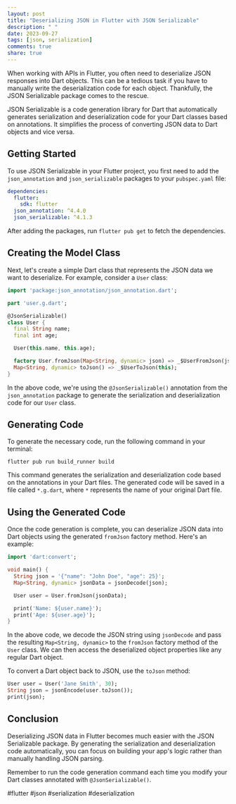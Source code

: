 ```yaml
---
layout: post
title: "Deserializing JSON in Flutter with JSON Serializable"
description: " "
date: 2023-09-27
tags: [json, serialization]
comments: true
share: true
---
```


When working with APIs in Flutter, you often need to deserialize JSON responses into Dart objects. This can be a tedious task if you have to manually write the deserialization code for each object. Thankfully, the JSON Serializable package comes to the rescue.

JSON Serializable is a code generation library for Dart that automatically generates serialization and deserialization code for your Dart classes based on annotations. It simplifies the process of converting JSON data to Dart objects and vice versa.

## Getting Started

To use JSON Serializable in your Flutter project, you first need to add the `json_annotation` and `json_serializable` packages to your `pubspec.yaml` file:

```yaml
dependencies:
  flutter:
    sdk: flutter
  json_annotation: ^4.4.0
  json_serializable: ^4.1.3
```

After adding the packages, run `flutter pub get` to fetch the dependencies.

## Creating the Model Class

Next, let's create a simple Dart class that represents the JSON data we want to deserialize. For example, consider a `User` class:

```dart
import 'package:json_annotation/json_annotation.dart';

part 'user.g.dart';

@JsonSerializable()
class User {
  final String name;
  final int age;

  User(this.name, this.age);

  factory User.fromJson(Map<String, dynamic> json) => _$UserFromJson(json);
  Map<String, dynamic> toJson() => _$UserToJson(this);
}
```

In the above code, we're using the `@JsonSerializable()` annotation from the `json_annotation` package to generate the serialization and deserialization code for our `User` class.

## Generating Code

To generate the necessary code, run the following command in your terminal:

```shell
flutter pub run build_runner build
```

This command generates the serialization and deserialization code based on the annotations in your Dart files. The generated code will be saved in a file called `*.g.dart`, where `*` represents the name of your original Dart file.

## Using the Generated Code

Once the code generation is complete, you can deserialize JSON data into Dart objects using the generated `fromJson` factory method. Here's an example:

```dart
import 'dart:convert';

void main() {
  String json = '{"name": "John Doe", "age": 25}';
  Map<String, dynamic> jsonData = jsonDecode(json);

  User user = User.fromJson(jsonData);

  print('Name: ${user.name}');
  print('Age: ${user.age}');
}
```

In the above code, we decode the JSON string using `jsonDecode` and pass the resulting `Map<String, dynamic>` to the `fromJson` factory method of the `User` class. We can then access the deserialized object properties like any regular Dart object.

To convert a Dart object back to JSON, use the `toJson` method:

```dart
User user = User('Jane Smith', 30);
String json = jsonEncode(user.toJson());
print(json);
```

## Conclusion

Deserializing JSON data in Flutter becomes much easier with the JSON Serializable package. By generating the serialization and deserialization code automatically, you can focus on building your app's logic rather than manually handling JSON parsing.

Remember to run the code generation command each time you modify your Dart classes annotated with `@JsonSerializable()`.

#flutter #json #serialization #deserialization